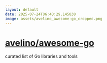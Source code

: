 ```yaml
---
layout: default
date: 2025-07-24T06:40:29.145030
image: assets/avelino_awesome-go_cropped.png
---
```


# [avelino/awesome-go](https://github.com/avelino/awesome-go)

curated list of Go libraries and tools
